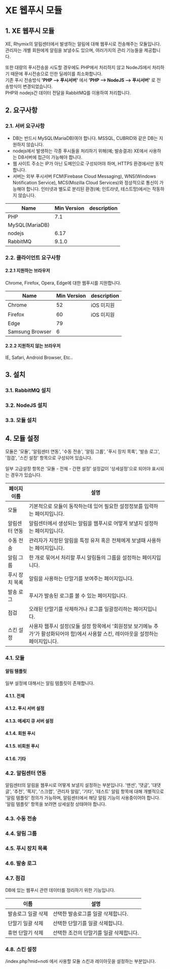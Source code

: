 XE 웹푸시 모듈
======================
## 1. XE 웹푸시 모듈

XE, Rhymix의 알림센터에서 발생하는 알림에 대해 웹푸시로 전송해주는 모듈입니다.   
관리자는 개별 회원에게 알림을 보낼수도 있으며, 여러가지의 관리 기능들을 제공합니다.

또한 대량의 푸시전송을 시도할 경우에도 PHP에서 처리하지 않고 NodeJS에서 처리하기 때문에 푸시전송으로 인한 딜레이를 최소화합니다.   
기존 푸시 전송방식 **'PHP --> 푸시서버'** 에서 **'PHP --> NodeJS --> 푸시서버'** 로 전송방식이 변경되었습니다.   
PHP와 nodejs간 데이터 전달을 RabbitMQ를 이용하여 처리합니다.


## 2. 요구사항
### 2.1. 서버 요구사항
* DB는 반드시 MySQL(MariaDB)여야 합니다. MSSQL, CUBRID와 같은 DB는 지원하지 않습니다.
* nodejs에서 발생하는 각종 푸시들을 처리하기 위해(예; 발송결과) XE에서 사용하는 DB서버에 접근이 가능해야 합니다.
* 웹 사이트 주소는 IP가 아닌 도메인으로 구성되어야 하며, HTTPS 환경에서만 동작합니다.
* 서버는 외부 푸시서버 FCM(Firebase Cloud Messaging), WNS(Windows Notification Service), MCS(Mozilla Cloud Services)와 정상적으로 통신이 가능해야 합니다. 인터넷과 별도로 분리된 환경(예; 인트라넷, 테스트망)에서는 작동하지 않습니다.


|Name            | Min Version            |description |
|----------------|------------------------|------------|
|PHP             |7.1      |            |
|MySQL(MariaDB)  |                    |            |
|nodejs          |6.17     |            |
|RabbitMQ        |9.1.0               |            |

### 2.2. 클라이언트 요구사항
#### 2.2.1 지원하는 브라우저
Chrome, Firefox, Opera, Edge에 대한 웹푸시를 지원합니다.


|Name            | Min Version            |description |
|----------------|------------------------|------------|
|Chrome          |52                      |iOS 미지원   |
|Firefox         |60                      |iOS 미지원   |
|Edge            |79                      |            |
|Samsung Browser |6                       |            |

#### 2.2.2 지원하지 않는 브라우저
IE, Safari, Android Browser, Etc..

## 3. 설치
### 3.1. RabbitMQ 설치

### 3.2. NodeJS 설치

### 3.3. 모듈 설치

## 4. 모듈 설정
모듈은 '모듈', '알림센터 연동', '수동 전송', '알림 그룹', '푸시 장치 목록', '발송 로그', '점검', '스킨 설정' 항목으로 구성되어 있습니다.   

일부 고급설정 항목은 '모듈 - 전체 - 간편 설정' 설정값이 '상세설정'으로 되어야 표시되는 경우가 있습니다.

|페이지 이름            | 설명            |
|---------------------|----------------|
|모듈| 기본적으로 모듈이 동작하는데 있어 필요한 설정정보를 입력하는 페이지입니다.|
|알림센터 연동| 알림센터에서 생성되는 알림을 웹푸시로 어떻게 보낼지 설정하는 페이지입니다.|
|수동 전송| 관리자가 지정된 알림을 특정 유저 혹은 전체에게 보낼때 사용하는 페이지입니다.|
|알림 그룹| 한 개로 묶어서 처리할 푸시 알림들의 그룹을 설정하는 페이지입니다.|
|푸시 장치 목록| 알림을 사용하는 단말기를 보여주는 페이지입니다.|
|발송 로그| 푸시가 발송된 로그를 볼 수 있는 페이지입니다.|
|점검| 오래된 단말기를 삭제하거나 로그를 일괄정리하는 페이지입니다.|
|스킨 설정| 사용자 웹푸시 설정(모듈 설정 항목에서 '회원정보 보기메뉴 추가'가 활성화되어야 함)에서 사용할 스킨, 레이아웃을 설정하는 페이지입니다.|


### 4.1. 모듈

#### 알림 템플릿
일부 설정에 대해서는 알림 템플릿이 존재합니다.


#### 4.1.1. 전체
#### 4.1.2. 푸시 서버 설정
#### 4.1.3. 메세지 큐 서버 설정
#### 4.1.4. 회원 푸시
#### 4.1.5. 비회원 푸시
#### 4.1.6. 기타





### 4.2. 알림센터 연동
알림센터의 알림을 웹푸시로 어떻게 보낼지 설정하는 부분입니다.
'맨션', '댓글', '대댓글', '추천', '쪽지', '스크랩', '관리자 알림', '기타', '테스트' 알림 항목에 대해 개별적으로 '알림 템플릿' 정의가 가능하며, 알림센터에서 해당 알림 기능이 사용중이어야 합니다.   
'알림 템플릿' 항목을 보려면 상세설정 상태여야 합니다.



### 4.3. 수동 전송
### 4.4. 알림 그룹
### 4.5. 푸시 장치 목록
### 4.6. 발송 로그


### 4.7. 점검
DB에 있는 웹푸시 관련 데이터를 정리하기 위한 기능입니다.   

|이름   |설명    |
|------|--------|
|발송로그 일괄 삭제|선택한 발송로그를 일괄 삭제합니다.|
|단말기 일괄 삭제| 선택한 단말기를 일괄 삭제합니다.|
|휴먼 단말기 삭제| 선택한 조건의 단말기를 일괄 삭제합니다.|

### 4.8. 스킨 설정
/index.php?mid=noti 에서 사용할 모듈 스킨과 레이아웃을 설정하는 부분입니다.